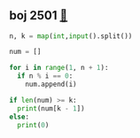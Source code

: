 # 

## boj 2501 [:link:](https://www.acmicpc.net/problem/2693)

```py
n, k = map(int,input().split())

num = []

for i in range(1, n + 1):
  if n % i == 0:
    num.append(i)

if len(num) >= k:
  print(num[k - 1])
else:
  print(0)
```



